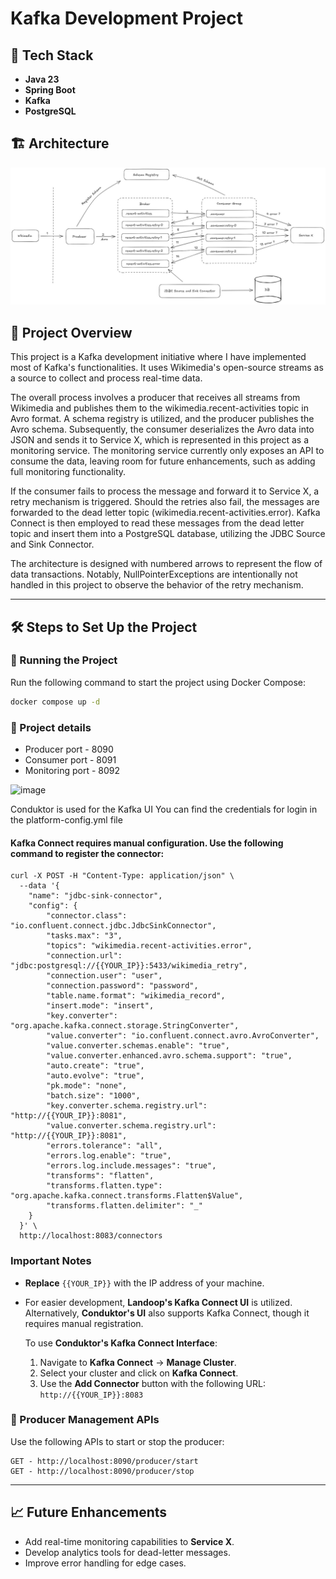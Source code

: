 # Kafka Development Project

## 🚀 Tech Stack
- **Java 23**
- **Spring Boot**
- **Kafka**
- **PostgreSQL**

## 🏗️ Architecture 
![Architecture Diagram](system_architecture.jpg)

## 📌 Project Overview
This project is a Kafka development initiative where I have implemented most of Kafka's functionalities. It uses Wikimedia's open-source streams as a source to collect and process real-time data.

The overall process involves a producer that receives all streams from Wikimedia and publishes them to the wikimedia.recent-activities topic in Avro format. A schema registry is utilized, and the producer publishes the Avro schema. Subsequently, the consumer deserializes the Avro data into JSON and sends it to Service X, which is represented in this project as a monitoring service. The monitoring service currently only exposes an API to consume the data, leaving room for future enhancements, such as adding full monitoring functionality.

If the consumer fails to process the message and forward it to Service X, a retry mechanism is triggered. Should the retries also fail, the messages are forwarded to the dead letter topic (wikimedia.recent-activities.error). Kafka Connect is then employed to read these messages from the dead letter topic and insert them into a PostgreSQL database, utilizing the JDBC Source and Sink Connector.

The architecture is designed with numbered arrows to represent the flow of data transactions. Notably, NullPointerExceptions are intentionally not handled in this project to observe the behavior of the retry mechanism.

---

## 🛠️ Steps to Set Up the Project

### 🚀 Running the Project
Run the following command to start the project using Docker Compose:
   ```bash
   docker compose up -d
   ```
### 🔧 Project details

- Producer port - 8090
- Consumer port - 8091
- Monitoring port - 8092
    
<img width="539" alt="image" src="https://github.com/user-attachments/assets/8f89daf8-50d9-41a9-b90a-3a05f540dec5" />

Conduktor is used for the Kafka UI
You can find the credentials for login in the platform-config.yml file

#### Kafka Connect requires manual configuration. Use the following command to register the connector:
```
curl -X POST -H "Content-Type: application/json" \
  --data '{
    "name": "jdbc-sink-connector",
    "config": {
        "connector.class": "io.confluent.connect.jdbc.JdbcSinkConnector",
        "tasks.max": "3",
        "topics": "wikimedia.recent-activities.error",
        "connection.url": "jdbc:postgresql://{{YOUR_IP}}:5433/wikimedia_retry",
        "connection.user": "user",
        "connection.password": "password",
        "table.name.format": "wikimedia_record",
        "insert.mode": "insert",
        "key.converter": "org.apache.kafka.connect.storage.StringConverter",
        "value.converter": "io.confluent.connect.avro.AvroConverter",
        "value.converter.schemas.enable": "true",
        "value.converter.enhanced.avro.schema.support": "true",
        "auto.create": "true",
        "auto.evolve": "true",
        "pk.mode": "none",
        "batch.size": "1000",
        "key.converter.schema.registry.url": "http://{{YOUR_IP}}:8081",
        "value.converter.schema.registry.url": "http://{{YOUR_IP}}:8081",
        "errors.tolerance": "all",
        "errors.log.enable": "true",
        "errors.log.include.messages": "true",
        "transforms": "flatten",
        "transforms.flatten.type": "org.apache.kafka.connect.transforms.Flatten$Value",
        "transforms.flatten.delimiter": "_"
    }
  }' \
  http://localhost:8083/connectors
```
### Important Notes

- **Replace** `{{YOUR_IP}}` with the IP address of your machine.
- For easier development, **Landoop's Kafka Connect UI** is utilized. Alternatively, **Conduktor's UI** also supports Kafka Connect, though it requires manual registration.
  
  To use **Conduktor's Kafka Connect Interface**:
  1. Navigate to **Kafka Connect** → **Manage Cluster**.
  2. Select your cluster and click on **Kafka Connect**.
  3. Use the **Add Connector** button with the following URL:  
     `http://{{YOUR_IP}}:8083`

### 🔄 Producer Management APIs

Use the following APIs to start or stop the producer:
```
GET - http://localhost:8090/producer/start
GET - http://localhost:8090/producer/stop
```

---
## 📈 Future Enhancements
- Add real-time monitoring capabilities to **Service X**.
- Develop analytics tools for dead-letter messages.
- Improve error handling for edge cases.

